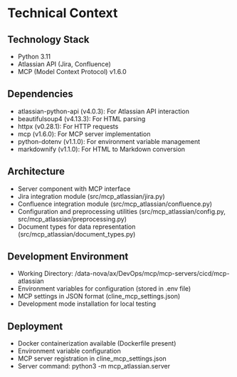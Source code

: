 # Technical Context

## Technology Stack
- Python 3.11
- Atlassian API (Jira, Confluence)
- MCP (Model Context Protocol) v1.6.0

## Dependencies
- atlassian-python-api (v4.0.3): For Atlassian API interaction
- beautifulsoup4 (v4.13.3): For HTML parsing
- httpx (v0.28.1): For HTTP requests
- mcp (v1.6.0): For MCP server implementation
- python-dotenv (v1.1.0): For environment variable management
- markdownify (v1.1.0): For HTML to Markdown conversion

## Architecture
- Server component with MCP interface
- Jira integration module (src/mcp_atlassian/jira.py)
- Confluence integration module (src/mcp_atlassian/confluence.py)
- Configuration and preprocessing utilities (src/mcp_atlassian/config.py, src/mcp_atlassian/preprocessing.py)
- Document types for data representation (src/mcp_atlassian/document_types.py)

## Development Environment
- Working Directory: /data-nova/ax/DevOps/mcp/mcp-servers/cicd/mcp-atlassian
- Environment variables for configuration (stored in .env file)
- MCP settings in JSON format (cline_mcp_settings.json)
- Development mode installation for local testing

## Deployment
- Docker containerization available (Dockerfile present)
- Environment variable configuration
- MCP server registration in cline_mcp_settings.json
- Server command: python3 -m mcp_atlassian.server
